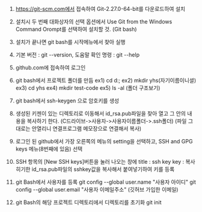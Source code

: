1. https://git-scm.com에서 접속하여 Git-2.27.0-64-bit를 다운로드하여 설치

2. 설치시 두 번째 대화상자의 선택 옵션에서 Use Git from the Windows Command Orompt를 선택하여 설치할 것. (Git bash)

3. 설치가 끝나면 git bash를 시작메뉴에서 찾아 실행

4. 기본 버전 : git --version, 도움말 확인 명령 : git --help

5. github.com에 접속하여 로그인 

6. git bash에서 프로젝트 폴더를 만듬
    ex1) cd d:\;
    ex2) mkdir yhs(자기이름이니셜)
    ex3) cd yhs
    ex4) mkdir test-code
    ex5) ls -al (폴더 구조보기)

7. git bash에서 ssh-keygen 으로 암호키를 생성

8. 생성된 키젠이 있는 디렉토리로 이동해서 id_rsa.pub파일을 찾아 열고 그 안의 내용을 복사하기 한다. (C드라이브->사용자->사용자이름폴더->.ssh폴더) 
   (파일 그대로는 안열리니 연결프로그램 메모장으로 연결해서 복사)

9. 로그인 된 github에서 가장 오른쪽의 메뉴의 setting을 선택하고, SSH and GPG keys 메뉴(8번째에 있음) 선택

10. SSH 항목의 [New SSH keys]버튼을 눌러 나오는 창에 
    title : ssh key
    key : 복사히기한 id_rsa.pub파일의 sshkey값을 복사해서 붙여넣기하여 키를 등록

11. git Bash에서 사용자를 등록
    git config --global user.name "사용자 아이디"
    git config --global user.email "사용자 이메일주소" (깃허브 가입한 이메일)
    
12. git Bash의 해당 프로젝트 디렉토리에서 디렉토리를 초기화
    git init
